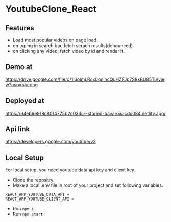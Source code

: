 # YoutubeClone_React

## Features

- Load most popular videos on page load
- on typing in search bar, fetch serach results(debounced)
- on clicking any video, fetch video by id and render it.
  
## Demo at 
https://drive.google.com/file/d/1l6oImLRox0qnincQuHZFJp7S8xBU85Tu/view?usp=sharing

## Deployed at 
https://64eb6e918c8014775b2c03dc--storied-bavarois-cdc084.netlify.app/

## Api link 
https://developers.google.com/youtube/v3

## Local Setup
For local setup, you need youtube data api key and client key. 

- Clone the repositry.
- Make a local .env file in root of your project and set following variables.
```
REACT_APP_YOUTUBE_DATA_API =
REACT_APP_YOUTUBE_CLIENT_API =
```
- Run ` npm i `
- Run ` npm start `
